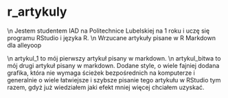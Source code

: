 # r_artykuly
\n Jestem studentem IAD na Politechnice Lubelskiej na 1 roku i uczę się programu RStudio i języka R.
\n Wrzucane artykuły pisane w R Markdown dla alleyoop

\n artykul_1 to mój pierwszy artykuł pisany w markdown.
\n artykul_bitwa to mój drugi artykuł pisany w markdown. Dodane style, o wiele fajniej dodana grafika, która nie wymaga ścieżek bezpośrednich na komputerze i generalnie o wiele łatwiejsze i szybsze pisanie tego artykułu w RStudio tym razem, gdyż już wiedziałem jaki efekt mniej więcej chciałem uzyskać.
